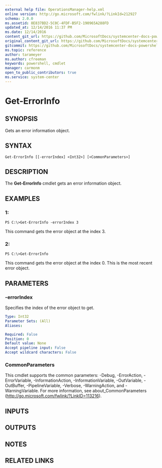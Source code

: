 ```yaml
---
external help file: OperationsManager-help.xml
online version: http://go.microsoft.com/fwlink/?LinkId=212927
schema: 2.0.0
ms.assetid: 8E837BD2-5C0C-4FDF-B5F2-190965A288FD
updated_at: 12/14/2016 11:37 PM
ms.date: 12/14/2016
content_git_url: https://github.com/MicrosoftDocs/systemcenter-docs-powershell/blob/master/systemcenter-cmdlets/SystemCenter2016/OperationsManager/v1/Get-ErrorInfo.md
original_content_git_url: https://github.com/MicrosoftDocs/systemcenter-docs-powershell/blob/master/systemcenter-cmdlets/SystemCenter2016/OperationsManager/v1/Get-ErrorInfo.md
gitcommit: https://github.com/MicrosoftDocs/systemcenter-docs-powershell/blob/ddd0fefc9adaabb9394eb6c21b33370913d1830d/systemcenter-cmdlets/SystemCenter2016/OperationsManager/v1/Get-ErrorInfo.md
ms.topic: reference
author: tarameyer
ms.author: cfreeman
keywords: powershell, cmdlet
manager: carmonm
open_to_public_contributors: true
ms.service: system-center
---
```


# Get-ErrorInfo

## SYNOPSIS
Gets an error information object.

## SYNTAX

```
Get-ErrorInfo [[-errorIndex] <Int32>] [<CommonParameters>]
```

## DESCRIPTION
The **Get-ErrorInfo** cmdlet gets an error information object.

## EXAMPLES

### 1:
```
PS C:\>Get-ErrorInfo -errorIndex 3
```

This command gets the error object at the index 3.

### 2:
```
PS C:\>Get-ErrorInfo
```

This command gets the error object at the index 0.
This is the most recent error object.

## PARAMETERS

### -errorIndex
Specifies the index of the error object to get.

```yaml
Type: Int32
Parameter Sets: (All)
Aliases: 

Required: False
Position: 0
Default value: None
Accept pipeline input: False
Accept wildcard characters: False
```

### CommonParameters
This cmdlet supports the common parameters: -Debug, -ErrorAction, -ErrorVariable, -InformationAction, -InformationVariable, -OutVariable, -OutBuffer, -PipelineVariable, -Verbose, -WarningAction, and -WarningVariable. For more information, see about_CommonParameters (http://go.microsoft.com/fwlink/?LinkID=113216).

## INPUTS

## OUTPUTS

## NOTES

## RELATED LINKS

